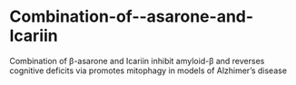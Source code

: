 # Combination-of--asarone-and-Icariin
Combination of β-asarone and Icariin inhibit amyloid-β and reverses cognitive deficits via promotes mitophagy in models of Alzhimer’s disease
